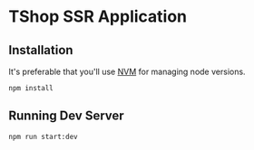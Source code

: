 # TShop SSR Application

## Installation

It's preferable that you'll use [NVM](https://github.com/creationix/nvm) for managing node versions.

```
npm install
```

## Running Dev Server

```
npm run start:dev
```
